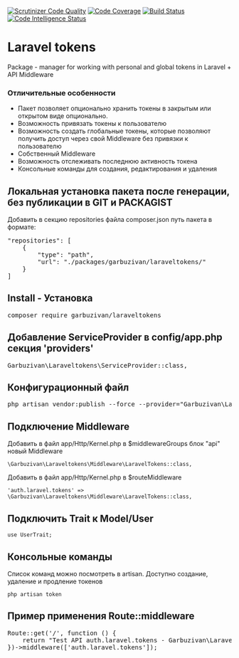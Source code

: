 [![Scrutinizer Code Quality](https://scrutinizer-ci.com/g/garbuzivan/laraveltokens/badges/quality-score.png?b=main)](https://scrutinizer-ci.com/g/garbuzivan/laraveltokens/?branch=main)
[![Code Coverage](https://scrutinizer-ci.com/g/garbuzivan/laraveltokens/badges/coverage.png?b=main)](https://scrutinizer-ci.com/g/garbuzivan/laraveltokens/?branch=main)
[![Build Status](https://scrutinizer-ci.com/g/garbuzivan/laraveltokens/badges/build.png?b=main)](https://scrutinizer-ci.com/g/garbuzivan/laraveltokens/build-status/main)
[![Code Intelligence Status](https://scrutinizer-ci.com/g/garbuzivan/laraveltokens/badges/code-intelligence.svg?b=main)](https://scrutinizer-ci.com/code-intelligence)

# Laravel tokens

Package - manager for working with personal and global tokens in Laravel + API Middleware

### Отличительные особенности

- Пакет позволяет опционально хранить токены в закрытым или открытом виде опционально.
- Возможность привязать токены к пользователю
- Возможность создать глобальные токены, которые позволяют получить доступ через свой Middleware без привязки к
  пользователю
- Собственный Middleware
- Возможность отслеживать последнюю активность токена
- Консольные команды для создания, редактирования и удаления

## Локальная установка пакета после генерации, без публикации в GIT и PACKAGIST

Добавить в секцию repositories файла composer.json путь пакета в формате:

<pre>
"repositories": [
    {
        "type": "path",
        "url": "./packages/garbuzivan/laraveltokens/"
    }
]
</pre>

## Install - Установка

<pre>composer require garbuzivan/laraveltokens</pre>

## Добавление ServiceProvider в config/app.php секция 'providers'

<pre>Garbuzivan\Laraveltokens\ServiceProvider::class,</pre>

## Конфигурационный файл

<pre>php artisan vendor:publish --force --provider="Garbuzivan\Laraveltokens\ServiceProvider" --tag="config"</pre>

## Подключение Middleware

Добавить в файл app/Http/Kernel.php в $middlewareGroups блок "api" новый Middleware

```\Garbuzivan\Laraveltokens\Middleware\LaravelTokens::class,```

Добавить в файл app/Http/Kernel.php в $routeMiddleware

```'auth.laravel.tokens' => \Garbuzivan\Laraveltokens\Middleware\LaravelTokens::class,```

## Подключить Trait к Model/User

```use UserTrait;```

## Консольные команды

Список команд можно посмотреть в artisan. Доступно создание, удаление и продление токенов

```php artisan token```

## Пример применения Route::middleware

<pre>Route::get('/', function () {
    return "Test API auth.laravel.tokens - Garbuzivan\Laraveltokens\Middleware\LaravelTokens";
})->middleware(['auth.laravel.tokens']);</pre>
